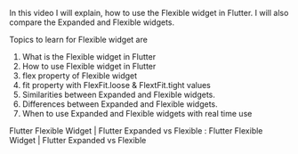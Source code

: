 In this video I will explain, how to use the Flexible widget in Flutter. I will also compare the Expanded and Flexible widgets.

Topics to learn for Flexible widget are  
1) What is the Flexible widget in Flutter
2) How to use Flexible widget in Flutter
3) flex property of Flexible widget
4) fit property with FlexFit.loose & FlextFit.tight values
5) Similarities between Expanded and Flexible widgets.
6) Differences between Expanded and Flexible widgets.
7) When to use Expanded and Flexible widgets with real time use


Flutter Flexible Widget | Flutter Expanded vs Flexible : Flutter Flexible Widget | Flutter Expanded vs Flexible
